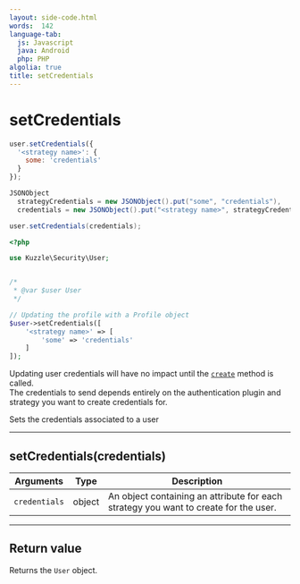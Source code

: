 ```yaml
---
layout: side-code.html
words:  142
language-tab:
  js: Javascript
  java: Android
  php: PHP
algolia: true
title: setCredentials
---
```


# setCredentials

```js
user.setCredentials({
  '<strategy name>': {
    some: 'credentials'
  }
});
```

```java
JSONObject
  strategyCredentials = new JSONObject().put("some", "credentials"),
  credentials = new JSONObject().put("<strategy name>", strategyCredentials);

user.setCredentials(credentials);
```

```php
<?php

use Kuzzle\Security\User;


/*
 * @var $user User
 */

// Updating the profile with a Profile object
$user->setCredentials([
    '<strategy name>' => [
        'some' => 'credentials'
    ]
]);
```

<aside class="note">
  Updating user credentials will have no impact until the <a href="{{ site_base_path }}sdk-reference/user/create"><code>create</code></a> method is called.<br />
  The credentials to send depends entirely on the authentication plugin and strategy you want to create credentials for.
</aside>

Sets the credentials associated to a user

---

## setCredentials(credentials)

| Arguments | Type | Description |
|---------------|---------|----------------------------------------|
| ``credentials`` | object | An object containing an attribute for each strategy you want to create for the user. |

---

## Return value

Returns the `User` object.
